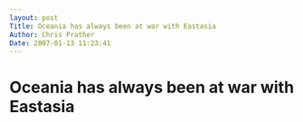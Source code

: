 ```yaml
---
layout: post
Title: Oceania has always been at war with Eastasia  
Author: Chris Prather
Date: 2007-01-13 11:23:41
---
```


# Oceania has always been at war with Eastasia
<object width="425" height="350"><param name="movie" value="http://www.youtube.com/v/wcxAbSAnsPE"></param><param name="wmode" value="transparent"></param><embed src="http://www.youtube.com/v/wcxAbSAnsPE" type="application/x-shockwave-flash" wmode="transparent" width="425" height="350"></embed></object>
